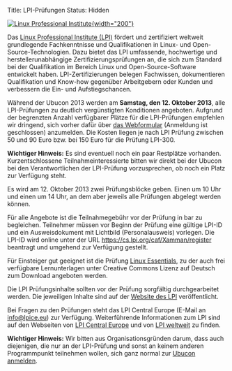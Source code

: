 Title: LPI-Prüfungen
Status: Hidden

[![Linux Professional
Institute](http://ubucon.de/sites/ubucon.de/files/LPI_logo_1_kl.jpg){width="200"}](http://www.lpice.eu/de/home.html)

Das [Linux Professional Institute (LPI)](http://www.lpi.org/) fördert
und zertifiziert weltweit grundlegende Fachkenntnisse und
Qualifikationen in Linux- und Open-Source-Technologien. Dazu bietet das
LPI umfassende, hochwertige und herstellerunabhängige
Zertifizierungsprüfungen an, die sich zum Standard bei der Qualifikation
im Bereich Linux und Open-Source-Software entwickelt haben.
LPI-Zertifizierungen belegen Fachwissen, dokumentieren Qualifikation und
Know-how gegenüber Arbeitgebern oder Kunden und verbessern die Ein- und
Aufstiegschancen.

Während der Ubucon 2013 werden am **Samstag, den 12. Oktober 2013**,
alle LPI-Prüfungen zu deutlich vergünstigten Konditionen angeboten.
Aufgrund der begrenzten Anzahl verfügbarer Plätze für die LPI-Prüfungen
empfehlen wir dringend, sich vorher dafür über [das
Webformular](https://lpievent.lpice.eu/) (Anmeldung ist geschlossen)
anzumelden. Die Kosten liegen je nach LPI Prüfung zwischen 50 und 90
Euro bzw. bei 150 Euro für die Prüfung LPI-300.

**Wichtiger Hinweis:** Es sind eventuell noch ein paar Restplätze
vorhanden. Kurzentschlossene Teilnahmeinteressierte bitten wir direkt
bei der Ubucon bei den Verantwortlichen der LPI-Prüfung vorzusprechen,
ob noch ein Platz zur Verfügung steht.

Es wird am 12. Oktober 2013 zwei Prüfungsblöcke geben. Einen um 10 Uhr
und einen um 14 Uhr, an dem aber jeweils alle Prüfungen abgelegt werden
können.

Für alle Angebote ist die Teilnahmegebühr vor der Prüfung in bar zu
begleichen. Teilnehmer müssen vor Beginn der Prüfung eine gültige LPI-ID
und ein Ausweisdokument mit Lichtbild (Personalausweis) vorlegen. Die
LPI-ID wird online unter der URL
<https://cs.lpi.org/caf/Xamman/register> beantragt und umgehend zur
Verfügung gestellt.

Für Einsteiger gut geeignet ist die Prüfung [Linux
Essentials](http://www.lpi-testcenter.eu/index.php?id=4&L=0), zu der
auch frei verfügbare Lernunterlagen unter Creative Commons Lizenz auf
Deutsch zum Download angeboten werden.

Die LPI Prüfungsinhalte sollten vor der Prüfung sorgfältig
durchgearbeitet werden. Die jeweiligen Inhalte sind auf der [Website des
LPI](http://www.lpice.eu/de/lpi-zertifizierungsinhalte.html)
veröffentlicht.

Bei Fragen zu den Prüfungen steht das LPI Central Europe (E-Mail an
<info@lpice.eu>) zur Verfügung. Weiterführende Informationen zum LPI
sind auf den Webseiten von [LPI Central
Europe](http://www.lpice.eu/de/home.html) und von [LPI
weltweit](http://www.lpi.org/) zu finden.

**Wichtiger Hinweis:** Wir bitten aus Organisationsgründen darum, dass
auch diejenigen, die nur an der LPI-Prüfung und sonst an keinem anderen
Programmpunkt teilnehmen wollen, sich ganz normal zur [Ubucon
anmelden](/2013/anmeldung).

